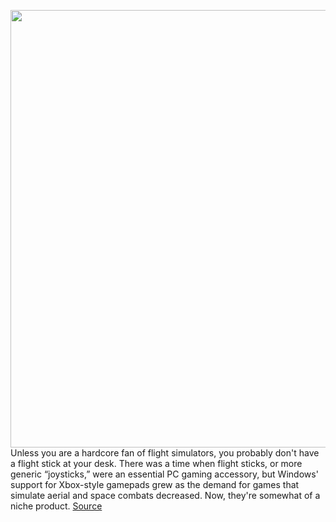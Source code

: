 <img src='https://cdn.vox-cdn.com/thumbor/QdtSiP5sAgFCU23YxZJbsTEV5tU=/0x0:2040x1358/1200x800/filters:focal(857x516:1183x842)/cdn.vox-cdn.com/uploads/chorus_image/image/67213891/DSC_0212.0.jpg' width='700px' /><br/>
Unless you are a hardcore fan of flight simulators, you probably don't have a flight stick at your desk. There was a time when flight sticks, or more generic “joysticks,” were an essential PC gaming accessory, but Windows' support for Xbox-style gamepads grew as the demand for games that simulate aerial and space combats decreased. Now, they're somewhat of a niche product.
<a href='https://www.theverge.com/21371762/microsoft-flight-simulator-joystick-thrustmaster-sidestick-airbus-edition'> Source <a/>